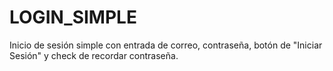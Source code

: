 # LOGIN_SIMPLE
 Inicio de sesión simple con entrada de correo, contraseña, botón de "Iniciar Sesión" y check de recordar contraseña.
